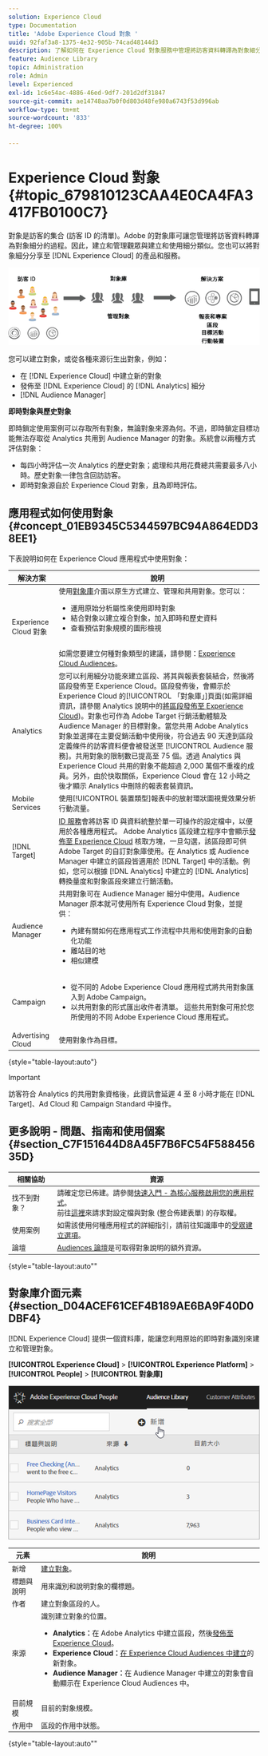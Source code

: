 ```yaml
---
solution: Experience Cloud
type: Documentation
title: 'Adobe Experience Cloud 對象 '
uuid: 92faf3a8-1375-4e32-905b-74cad48144d3
description: 了解如何在 Experience Cloud 對象服務中管理將訪客資料轉譯為對象細分。
feature: Audience Library
topic: Administration
role: Admin
level: Experienced
exl-id: 1c6e54ac-4886-46ed-9df7-201d2df31847
source-git-commit: ae14748aa7b0f0d803d48fe980a6743f53d996ab
workflow-type: tm+mt
source-wordcount: '833'
ht-degree: 100%

---
```


# Experience Cloud 對象 {#topic_679810123CAA4E0CA4FA3417FB0100C7}

對象是訪客的集合 (訪客 ID 的清單)。Adobe 的對象庫可讓您管理將訪客資料轉譯為對象細分的過程。因此，建立和管理觀眾與建立和使用細分類似。您也可以將對象細分分享至 [!DNL Experience Cloud] 的產品和服務。

![Experience Cloud 對象](assets/audiences.png)

您可以建立對象，或從各種來源衍生出對象，例如：

* 在 [!DNL Experience Cloud] 中建立新的對象
* 發佈至 [!DNL Experience Cloud] 的 [!DNL Analytics] 細分
* [!DNL Audience Manager]

**即時對象與歷史對象**

即時鎖定使用案例可以存取所有對象，無論對象來源為何。不過，即時鎖定目標功能無法存取從 Analytics 共用到 Audience Manager 的對象。系統會以兩種方式評估對象：

* 每四小時評估一次 Analytics 的歷史對象；處理和共用花費總共需要最多八小時。歷史對象一律包含回訪訪客。
* 即時對象源自於 Experience Cloud 對象，且為即時評估。

## 應用程式如何使用對象 {#concept_01EB9345C5344597BC94A864EDD38EE1}

下表說明如何在 Experience Cloud 應用程式中使用對象：

| 解決方案 | 說明 |
|--- |--- |
| Experience Cloud 對象 | 使用[對象庫](audience-library.md)介面以原生方式建立、管理和共用對象。您可以：<ul><li>運用原始分析屬性來使用即時對象</li><li>結合對象以建立複合對象，加入即時和歷史資料</li><li>查看預估對象規模的圖形檢視</li></ul><br>如需您要建立何種對象類型的建議，請參閱：[Experience Cloud Audiences](https://experienceleague.adobe.com/docs/experience-cloud-kcs/kbarticles/KA-16471.html?lang=zh-Hant)。 |
| Analytics | 您可以利用細分功能來建立區段、將其與報表套裝結合，然後將區段發佈至 Experience Cloud。區段發佈後，會顯示於 Experience Cloud 的[!UICONTROL 「對象庫」]頁面(如需詳細資訊，請參閱 Analytics 說明中的[將區段發佈至 Experience Cloud](https://experienceleague.adobe.com/docs/analytics/components/segmentation/segmentation-workflow/seg-publish.html?lang=zh-Hant))。對象也可作為 Adobe Target 行銷活動體驗及 Audience Manager 的目標對象。當您共用 Adobe Analytics 對象並選擇在主要促銷活動中使用後，符合過去 90 天達到區段定義條件的訪客資料便會被發送至 [!UICONTROL Audience 服務]。共用對象的限制數已提高至 75 個。透過 Analytics 與 Experience Cloud 共用的對象不能超過 2,000 萬個不重複的成員。另外，由於快取關係，Experience Cloud 會在 12 小時之後才顯示 Analytics 中刪除的報表套裝資訊。 |
| Mobile Services | 使用[!UICONTROL 裝置類型]報表中的放射環狀圖視覺效果分析行動流量。 |
| [!DNL Target] | [ID 服務](https://experienceleague.adobe.com/docs/id-service/using/home.html?lang=zh-Hant)會將訪客 ID 與資料統整於單一可操作的設定檔中，以便用於各種應用程式。 Adobe Analytics 區段建立程序中會顯示[發佈至 Experience Cloud](audience-library.md) 核取方塊，一旦勾選，該區段即可供 Adobe Target 的自訂對象庫使用。在 Analytics 或 Audience Manager 中建立的區段皆適用於 [!DNL Target] 中的活動。例如，您可以根據 [!DNL Analytics] 中建立的 [!DNL Analytics] 轉換量度和對象區段來建立行銷活動。 |
| Audience Manager | 共用對象可在 Audience Manager 細分中使用。Audience Manager 原本就可使用所有 Experience Cloud 對象，並提供：<ul><li>內建有關如何在應用程式工作流程中共用和使用對象的自動化功能</li><li>離站目的地</li><li>相似建模</li></ul> |
| Campaign | <ul><li>從不同的 Adobe Experience Cloud 應用程式將共用對象匯入到 Adobe Campaign。</li><li>以共用對象的形式匯出收件者清單。 這些共用對象可用於您所使用的不同 Adobe Experience Cloud 應用程式。</li></ul> |
| Advertising Cloud | 使用對象作為目標。 |

{style=&quot;table-layout:auto&quot;}

>[!IMPORTANT]
>
>訪客符合 Analytics 的共用對象資格後，此資訊會延遲 4 至 8 小時才能在 [!DNL Target]、Ad Cloud 和 Campaign Standard 中操作。

## 更多說明 - 問題、指南和使用個案 {#section_C7F151644D8A45F7B6FC54F58845635D}

| 相關協助 | 資源 |
|--- |--- |
| 找不到對象？ | 請確定您已佈建。請參閱[快速入門 - 為核心服務啟用您的應用程式](core-services.md)。<br>前往[這裡](https://adobe.allegiancetech.com/cgi-bin/qwebcorporate.dll?idx=X8SVES)來請求對設定檔與對象 (整合佈建表單) 的存取權。 |
| 使用案例 | 如需該使用何種應用程式的詳細指引，請前往知識庫中的[受眾建立選項](https://experienceleague.adobe.com/docs/experience-cloud-kcs/kbarticles/KA-16471.html?lang=en)。 |
| 論壇 | [Audiences 論壇](https://experienceleaguecommunities.adobe.com/t5/Adobe-Experience-Cloud-Audiences/ct-p/experience-cloud-audiences-community)是可取得對象說明的額外資源。 |

{style=&quot;table-layout:auto&quot;&quot;

## 對象庫介面元素 {#section_D04ACEF61CEF4B189AE6BA9F40D0DBF4}

[!DNL Experience Cloud] 提供一個資料庫，能讓您利用原始的即時對象識別來建立和管理對象。

**[!UICONTROL Experience Cloud]** > **[!UICONTROL Experience Platform]** > **[!UICONTROL People]** > **[!UICONTROL 對象庫]**

![在對象庫中新增對象](assets/audience_library.png)

| 元素 | 說明 |
|--- |--- |
| 新增 | [建立對象](audience-library.md)。 |
| 標題與說明 | 用來識別和說明對象的欄標題。 |
| 作者 | 建立對象區段的人。 |
| 來源 | 識別建立對象的位置。<ul><li>**Analytics：**&#x200B;在 Adobe Analytics 中建立區段，然後[發佈至 Experience Cloud](audience-library.md)。</li><li>**Experience Cloud：**[在 Experience Cloud Audiences 中建立](audience-library.md)的新對象。</li><li>**Audience Manager：**&#x200B;在 Audience Manager 中建立的對象會自動顯示在 Experience Cloud Audiences 中。</li></ul> |
| 目前規模 | 目前的對象規模。 |
| 作用中 | 區段的作用中狀態。 |

{style=&quot;table-layout:auto&quot;&quot;
